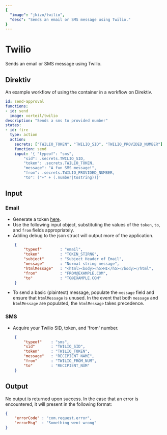 ```yaml
---
{
  "image": "jkizo/twilio",
  "desc": "Sends an email or SMS message using Twilio."
}
---
```


# Twilio
Sends an email or SMS message using Twilio.

## Direktiv
An example workflow of using the container in a workflow on Direktiv.


```yaml
id: send-approval
functions:
- id: send
  image: vorteil/twilio
description: "Sends a sms to provided number" 
states:
- id: fire
  type: action
  action:
    secrets: ["TWILIO_TOKEN", "TWILIO_SID", "TWILIO_PROVIDED_NUMBER"]
    function: send
    input: '{ "typeof": "sms",
        "sid": .secrets.TWILIO_SID,
        "token": .secrets.TWILIO_TOKEN,
        "message": "A fun SMS message!",
        "from": .secrets.TWILIO_PROVIDED_NUMBER,
        "to": ("+" + (.number|tostring))}'
```

## Input

### Email

- Generate a token [here](https://app.sendgrid.com/settings/api_keys).
- Use the following input object, substituting the values of the `token`, `to`, and `from` fields appropriately.
- Adding debug to the json struct will output more of the application.
```json
    {
        "typeof"        : "email",
        "token"         : "TOKEN_STIRNG",
        "subject"       : "Subject Header of Email",
        "message"       : "Normal string message",
        "htmlMessage"   : "<html><body><h5>HI</h5></body></html",
        "from"          : "FROM@EXAMPLE.COM",
        "to"            : "TO@EXAMPLE.COM"   
    }
```

- To send a basic (plaintext) message, populate the `message` field and ensure that `htmlMessage` is unused. In the event that both `message` and `htmlMessage` are populated, the `htmlMessage` takes precedence. 

### SMS

- Acquire your Twilio SID, token, and 'from' number.

```json
    {
        "typeof"    : "sms",
        "sid"       : "TWILIO_SID",
        "token"     : "TWILIO_TOKEN",
        "message"   : "RECIPIENT_NAME",
        "from"      : "TWILIO_FROM_NUM",
        "to"        : "RECIPIENT_NUM"
    }
```

## Output

No output is returned upon success.
In the case that an error is encountered, it will present in the following format:

```json
{
    "errorCode" : "com.request.error",
    "errorMsg"  : "Something went wrong"
}
```